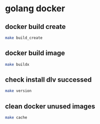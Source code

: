 # golang docker

## docker build create

```sh
make build_create
```

## docker build image

```sh
make buildx
```

## check install dlv successed

```sh
make version
```

## clean docker  unused  images

```sh
make cache
```
